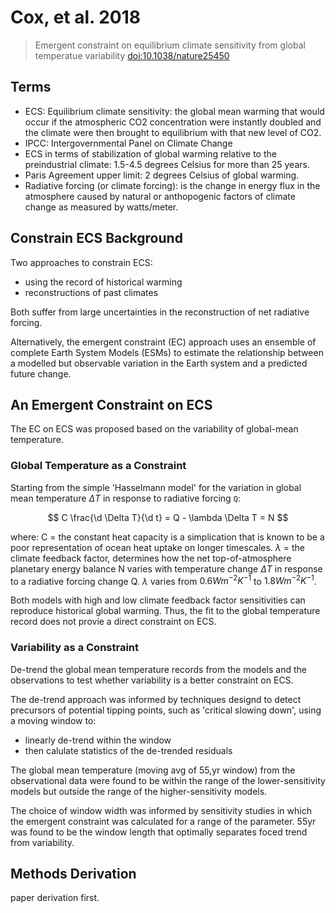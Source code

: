 # Cox, et al. 2018

> Emergent constraint on equilibrium climate sensitivity from global temperatue variability
> [doi:10.1038/nature25450](doi:10.1038/nature25450)

## Terms

 - ECS: Equilibrium climate sensitivity: the global mean warming that would occur if the atmospheric CO2 concentration were instantly doubled and the climate were then brought to equilibrium with that new level of CO2.
 - IPCC: Intergovernmental Panel on Climate Change
 - ECS in terms of stabilization of global warming relative to the preindustrial climate: 1.5-4.5 degrees Celsius for more than 25 years. 
 - Paris Agreement upper limit: 2 degrees Celsius of global warming.
 - Radiative forcing (or climate forcing): is the change in energy flux in the atmosphere caused by natural or anthopogenic factors of climate change as measured by watts/meter. 

## Constrain ECS Background

Two approaches to constrain ECS:
 - using the record of historical warming
 - reconstructions of past climates

Both suffer from large uncertainties in the reconstruction of net radiative forcing. 

Alternatively, the emergent constraint (EC) approach uses an ensemble of complete Earth System Models (ESMs) to estimate the relationship between a modelled but observable variation in the Earth system and a predicted future change. 

## An Emergent Constraint on ECS

The EC on ECS was proposed based on the variability of global-mean temperature. 

### Global Temperature as a Constraint

Starting from the simple 'Hasselmann model' for the variation in global mean temperature $\Delta T$ in response to radiative forcing `Q`:

$$
C \frac{\d \Delta T}{\d t} = Q - \lambda \Delta T = N
$$

where:
C = the constant heat capacity is a simplication that is known to be a poor representation of ocean heat uptake on longer timescales.
$\lambda$ = the climate feedback factor, determines how the net top-of-atmosphere planetary energy balance N varies with temperature change $\Delta T$ in response to a radiative forcing change Q. $\lambda$ varies from $0.6 W m^{-2} K^{-1}$ to $1.8 W m^{-2} K^{-1}$.

Both models with high and low climate feedback factor sensitivities can reproduce historical global warming. Thus, the fit to the global temperature record does not provie a direct constraint on ECS.

### Variability as a Constraint

De-trend the global mean temperature records from the models and the observations to test whether variability is a better constraint on ECS. 

The de-trend approach was informed by techniques designd to detect precursors of potential tipping points, such as 'critical slowing down', using a moving window to:
 - linearly de-trend within the window
 - then calulate statistics of the de-trended residuals

The global mean temperature (moving avg of 55\,yr window) from the observational data were found to be within the range of the lower-sensitivity models but outside the range of the higher-sensitivity models.

The choice of window width was informed by sensitivity studies in which the emergent constraint was calculated for a range of the parameter. 55yr was found to be the window length that optimally separates foced trend from variability. 

## Methods Derivation

paper derivation first.
